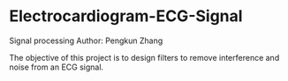 # Electrocardiogram-ECG-Signal
Signal processing
Author: Pengkun Zhang

The objective of this project is to design filters to remove interference and noise from an ECG signal.

